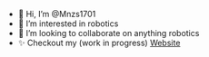 - 👋 Hi, I’m @Mnzs1701
- 👀 I’m interested in robotics
- 💞️ I’m looking to collaborate on anything robotics
- ✨ Checkout my (work in progress) [Website](https://mnzs1701.github.io/namanmenezes/)
<!---
Mnzs1701/Mnzs1701 is a ✨ special ✨ repository because its `README.md` (this file) appears on your GitHub profile.
You can click the Preview link to take a look at your changes.
--->
